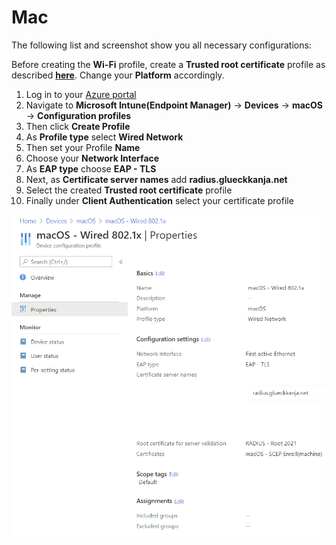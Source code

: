 # Mac

The following list and screenshot show you all necessary configurations:

Before creating the **Wi-Fi** profile, create a **Trusted root certificate** profile as described [**here**](https://glueckkanja.gitbook.io/radius-as-a-service/how-to-use/intune-wifi-deployment/windows#server-certificate). Change your **Platform** accordingly.

1. Log in to your [Azure portal](https://porta.azure.com)
2. Navigate to **Microsoft Intune\(Endpoint Manager\)** -&gt; **Devices** -&gt; **macOS** -&gt; **Configuration profiles**
3. Then click **Create Profile**
4. As **Profile type** select **Wired Network**
5. Then set your Profile **Name**
6. Choose your **Network Interface**
7. As **EAP type** choose **EAP - TLS**
8. Next, as **Certificate server names** add **radius.glueckkanja.net**
9. Select the created **Trusted root certificate** profile
10. Finally under **Client Authentication** select your certificate profile

![](../../.gitbook/assets/image%20%2820%29.png)

